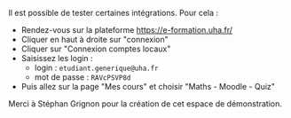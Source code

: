 Il est possible de tester certaines intégrations. Pour cela :

- Rendez-vous sur la plateforme https://e-formation.uha.fr/
- Cliquer en haut à droite sur "connexion"
- Cliquer sur "Connexion comptes locaux"
- Saisissez les login :
  - login : `etudiant.generique@uha.fr`
  - mot de passe : `RAVcPSVP8d`
- Puis allez sur la page "Mes cours" et choisir "Maths - Moodle - Quiz"

Merci à Stéphan Grignon pour la création de cet espace de démonstration.
